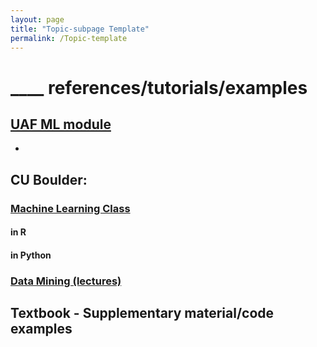 ```yaml
---
layout: page
title: "Topic-subpage Template"
permalink: /Topic-template
---
```


# ____ references/tutorials/examples

## [UAF ML module](../UAF/MachineLearning/UAF-ML-Module.md)

- 

## CU Boulder: 

### [Machine Learning Class](../CU-Boulder/MachineLearning/Clustering/CUB-ML_Clustering.md)

#### in R



#### in Python



### [Data Mining (lectures)](../CU-Boulder/DataMining/Lectures.md)


## Textbook - Supplementary material/code examples